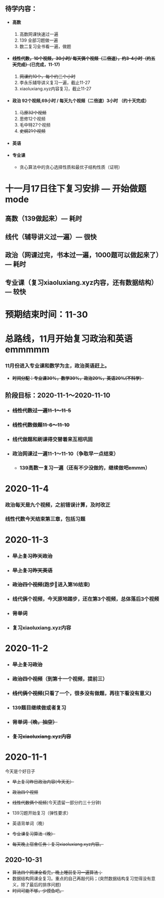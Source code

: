 ## 待学内容：

- #### 高数

  1. 高数网课快速过一遍
  2. 139 全部习题做一遍
  3. 数二复习全书看一遍，做题

- #### ~~线性代数，10个视频，30小时/ 每天俩个视频（二倍速），约3-4小时（约五天完成）~~(已完成，11-17)

  1. ~~网课约10个，每个约三个小时~~
  2. 李永乐辅导讲义复习一遍，截止11-27
  3. xiaoluxiang.xyz内容复习，截止11-27

- #### 政治 92个视频,69小时 / 每天九个视频（二倍速）3小时 （约十天完成）

  1. ~~马原32个视频~~
  2. 思修12个视频
  3. 毛中特27个视频
  4. ~~史纲21个视频~~

- #### 英语

- #### 专业课

  - 贪心算法中的贪心选择性质和最优子结构性质（证明） 







# 十一月17日往下复习安排 — 开始做题mode

## 高数（139做起来）— 耗时

## 线代（辅导讲义过一遍）— 很快

## 政治（网课过完，书本过一遍，1000题可以做起来了）— 耗时

## 专业课（复习xiaoluxiang.xyz内容，还有数据结构）— 较快

# 预期结束时间：11-30

## 

# 总路线，11月开始复习政治和英语emmmmm

### 11月份进入专业课和数学为主，政治英语赶上。

- #### ~~时间分配：专业课30%，数学30%，政治20%，英语20%(不科学）~~




## 阶段目标：2020-11-1～2020-11-10

 - ### ~~线性代数过一遍11-1～11-5~~

 - ### ~~线性代数做题11-6～11-10~~

 - ### 线代做题和刷课得交替着来互相巩固

 - ### 政治网课过一遍11-1～11-10（争取早一点结束）

	- ### 139高数一复习一遍（还有不少没做的，继续做吧emmm）



# 2020-11-4

### 政治每天是九个视频，之前错误计算，及时改正

### 线性代数今天结束第三章，包括习题



# 2020-11-3

- ### ~~早上复习昨天政治~~

- ### ~~早上复习昨天英语~~

- ### ~~政治四个视频~~(跑步🏃进入第16结束)

- ### 线代俩个视频，今天原地踏步，还在第3个视频，总体落后3个视频

- ### ~~背单词~~

- ### 复习xiaoluxiang.xyz内容



# 2020-11-2

- ### ~~早上复习政治~~

- ### ~~政治四个视频~~（到第十一个视频，提前三）

- ### ~~线代俩个视频~~(只看了一个，很多没有做题，再往下看没有意义)

- ### 139题目继续做或者复习

- ### ~~背单词（晚，抽空）~~

- ### ~~复习xiaoluxiang.xyz内容~~





# 2020-11-1

今天是个好日子

- ~~早上复习昨日政治内容(今天无）~~

- ~~政治四个视频~~
- ~~线性代数俩个视频~~\(今天遗留一部分约三十分钟)
- 139习题开始复习（弹性要求）
- 英语背单词（晚）
- ~~专业课复习算法（晚）~~
- ~~每天晚上宿舍任务：复习xiaoluxiang.xyz内容。~~



## 2020-10-31

- ~~算法四个网课全看完，晚上睡前复习一遍算法；~~
- 数据结构网课全复习。重点的自己再敲代码；(突然数据结构复习觉得没有意义，除了最后的排序问题)
- ~~时间可能不够，少摸鱼吧。~~